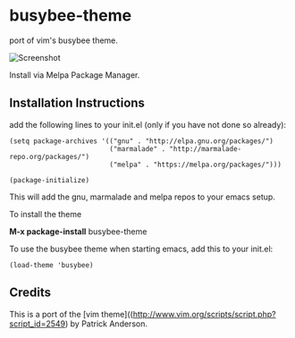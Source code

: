 busybee-theme
=============

port of vim's busybee theme.

![Screenshot](https://github.com/mswift42/busybee-theme/raw/master/Screenshot.png)

Install via Melpa Package Manager.

Installation Instructions
-------------------------

add the following lines to your init.el (only if you have not done so already):

    (setq package-archives '(("gnu" . "http://elpa.gnu.org/packages/")
                             ("marmalade" . "http://marmalade-repo.org/packages/")
                             ("melpa" . "https://melpa.org/packages/")))

    (package-initialize)



This will add the gnu, marmalade and melpa repos to your emacs setup.

To install the theme

**M-x package-install** busybee-theme


To use the busybee theme when starting emacs, add this to your init.el:

    (load-theme 'busybee)


Credits
-------

This is a port of the [vim theme]((http://www.vim.org/scripts/script.php?script_id=2549) by Patrick Anderson.





